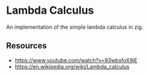 # Lambda Calculus

An implementation of the simple lambda calculus in zig.

## Resources

- https://www.youtube.com/watch?v=93wbsfoX9iE
- https://en.wikipedia.org/wiki/Lambda_calculus
